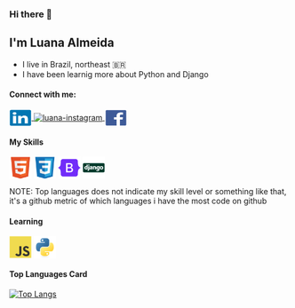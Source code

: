 ### Hi there 👋
## I'm Luana Almeida

- I live in Brazil, northeast :brazil: 
- I have been learnig more about Python and Django

#### Connect with me:
<a href="https://www.linkedin.com/in/luanarodriguesalmeida/" target="_blank">
  <img align="center" alt="luana-linkedin" height="30" width="40" style="max-width:100%" src="https://raw.githubusercontent.com/devicons/devicon/master/icons/linkedin/linkedin-original.svg" >
</a>
<a href="https://www.instagram.com/luana.lmd/" target="_blank">
  <img align="center" alt="luana-instagram" height="30" width="40" style="max-width:100%" src="https://www.flaticon.com/svg/vstatic/svg/2111/2111463.svg?token=exp=1617817471~hmac=a505dba52849334d44dfe8c1f071fd52" >
</a>
<a href="https://www.facebook.com/profile.php?id=100002948949367" target="_blank">
  <img align="center" alt="luana-facebook" height="30" width="40" style="max-width:100%" src="https://raw.githubusercontent.com/devicons/devicon/master/icons/facebook/facebook-original.svg" >
</a>

#### My Skills
<img align="center" alt="luana-facebook" height="40" width="40" style="max-width:100%" src="https://raw.githubusercontent.com/devicons/devicon/master/icons/html5/html5-original.svg"></img>
<img align="center" alt="luana-facebook" height="40" width="40" style="max-width:100%" src="https://raw.githubusercontent.com/devicons/devicon/master/icons/css3/css3-original.svg"></img>
<img align="center" alt="luana-facebook" height="40" width="40" style="max-width:100%" src="https://raw.githubusercontent.com/devicons/devicon/master/icons/bootstrap/bootstrap-plain.svg"></img>
<img align="center" alt="luana-facebook" height="40" width="40" style="max-width:100%" src="https://raw.githubusercontent.com/devicons/devicon/master/icons/django/django-original.svg"></img>

NOTE: Top languages does not indicate my skill level or something like that, it's a github metric of which languages i have the most code on github

#### Learning
<img align="center" alt="luana-facebook" height="40" width="40" style="max-width:100%" src="https://raw.githubusercontent.com/devicons/devicon/master/icons/javascript/javascript-original.svg"></img>
<img align="center" alt="luana-facebook" height="40" width="40" style="max-width:100%" src="https://raw.githubusercontent.com/devicons/devicon/master/icons/python/python-original.svg"></img>

#### Top Languages Card
[![Top Langs](https://github-readme-stats.vercel.app/api/top-langs/?username=luanaAlm&layout=compact)](https://github.com/luanaAlm/github-readme-stats)


<!--
**luanaAlm/luanaAlm** is a ✨ _special_ ✨ repository because its `README.md` (this file) appears on your GitHub profile.

Here are some ideas to get you started:

- 🔭 I’m currently working on ...
- 🌱 I’m currently learning ...
- 👯 I’m looking to collaborate on ...
- 🤔 I’m looking for help with ...
- 💬 Ask me about ...
- 📫 How to reach me: ...
- 😄 Pronouns: ...
- ⚡ Fun fact: ...
-->
